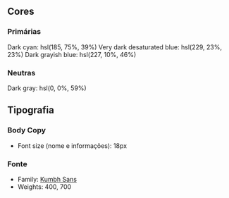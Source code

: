 ## Cores

### Primárias

Dark cyan: hsl(185, 75%, 39%)
Very dark desaturated blue: hsl(229, 23%, 23%)
Dark grayish blue: hsl(227, 10%, 46%)

### Neutras

Dark gray: hsl(0, 0%, 59%)

## Tipografia

### Body Copy

- Font size (nome e informações): 18px

### Fonte

- Family: [Kumbh Sans](https://fonts.google.com/specimen/Kumbh+Sans)
- Weights: 400, 700

